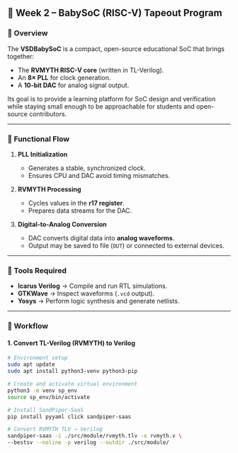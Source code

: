 ## 🚀 Week 2 – BabySoC (RISC-V) Tapeout Program  

### 🔹 Overview  
The **VSDBabySoC** is a compact, open-source educational SoC that brings together:  
- The **RVMYTH RISC-V core** (written in TL-Verilog).  
- An **8× PLL** for clock generation.  
- A **10-bit DAC** for analog signal output.  

Its goal is to provide a learning platform for SoC design and verification while staying small enough to be approachable for students and open-source contributors.  

---

### 🔹 Functional Flow  

1. **PLL Initialization**  
   - Generates a stable, synchronized clock.  
   - Ensures CPU and DAC avoid timing mismatches.  

2. **RVMYTH Processing**  
   - Cycles values in the **r17 register**.  
   - Prepares data streams for the DAC.  

3. **Digital-to-Analog Conversion**  
   - DAC converts digital data into **analog waveforms**.  
   - Output may be saved to file (`OUT`) or connected to external devices.  

---

### 🔹 Tools Required  

- **Icarus Verilog** → Compile and run RTL simulations.  
- **GTKWave** → Inspect waveforms (`.vcd` output).  
- **Yosys** → Perform logic synthesis and generate netlists.  

---

### 🔹 Workflow  

#### 1. Convert TL-Verilog (RVMYTH) to Verilog  
```bash
# Environment setup
sudo apt update
sudo apt install python3-venv python3-pip

# Create and activate virtual environment
python3 -m venv sp_env
source sp_env/bin/activate

# Install SandPiper-SaaS
pip install pyyaml click sandpiper-saas

# Convert RVMYTH TLV → Verilog
sandpiper-saas -i ./src/module/rvmyth.tlv -o rvmyth.v \
--bestsv --noline -p verilog --outdir ./src/module/
